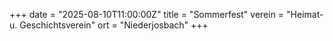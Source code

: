 +++
date = "2025-08-10T11:00:00Z"
title = "Sommerfest"
verein = "Heimat- u. Geschichtsverein"
ort = "Niederjosbach"
+++
